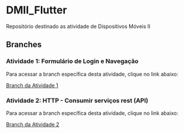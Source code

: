 # DMII_Flutter
Repositório destinado as atividade de Dispositivos Móveis II

## Branches

### Atividade 1: Formulário de Login e Navegação

Para acessar a branch específica desta atividade, clique no link abaixo:

[Branch da Atividade 1](https://github.com/zani19/DMII_Flutter/tree/atividade1)

### Atividade 2: HTTP - Consumir serviços rest (API)

Para acessar a branch específica desta atividade, clique no link abaixo:

[Branch da Atividade 2 ](https://github.com/zani19/DMII_Flutter/tree/atividade2)
